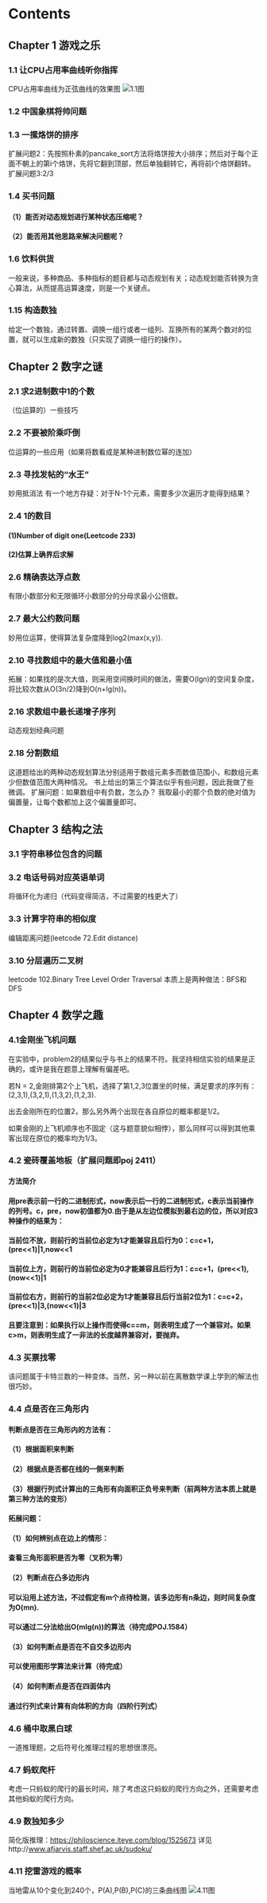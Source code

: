 # Contents
## Chapter 1 游戏之乐
### 1.1 让CPU占用率曲线听你指挥
CPU占用率曲线为正弦曲线的效果图
<img src="https://github.com/luochonghai/BeautyOfProgramming/blob/master/Fun_In_Games/1.1/20sec.gif"  alt="1.1图"/>
### 1.2 中国象棋将帅问题
### 1.3 一摞烙饼的排序
扩展问题2：先按照朴素的pancake_sort方法将烙饼按大小排序；然后对于每个正面不朝上的第i个烙饼，先将它翻到顶部，然后单独翻转它，再将前i个烙饼翻转。 
<br/>扩展问题3:2/3
### 1.4 买书问题
#### （1）能否对动态规划进行某种状态压缩呢？
#### （2）能否用其他思路来解决问题呢？
### 1.6 饮料供货
一般来说，多种商品、多种指标的题目都与动态规划有关；动态规划能否转换为贪心算法，从而提高运算速度，则是一个关键点。
### 1.15 构造数独
给定一个数独，通过转置、调换一组行或者一组列、互换所有的某两个数对的位置，就可以生成新的数独（只实现了调换一组行的操作）。

## Chapter 2 数字之谜
### 2.1 求2进制数中1的个数
（位运算的）一些技巧
### 2.2 不要被阶乘吓倒
位运算的一些应用（如果将数看成是某种进制数位幂的连加）
### 2.3 寻找发帖的“水王”
妙用抵消法
有一个地方存疑：对于N-1个元素，需要多少次遍历才能得到结果？
### 2.4 1的数目
#### (1)Number of digit one(Leetcode 233)
#### (2)估算上确界后求解
### 2.6 精确表达浮点数
有限小数部分和无限循环小数部分的分母求最小公倍数。
### 2.7 最大公约数问题
妙用位运算，使得算法复杂度降到log2(max(x,y)).
### 2.10 寻找数组中的最大值和最小值
拓展：如果找的是次大值，则采用空间换时间的做法，需要O(lgn)的空间复杂度，将比较次数从O(3n/2)降到O(n+lg(n))。
### 2.16 求数组中最长递增子序列
动态规划经典问题
### 2.18 分割数组
这道题给出的两种动态规划算法分别适用于数组元素多而数值范围小，和数组元素少但数值范围大两种情况。
书上给出的第三个算法似乎有些问题，因此我做了些微调。
扩展问题：如果数组中有负数，怎么办？
我取最小的那个负数的绝对值为偏置量，让每个数都加上这个偏置量即可。

## Chapter 3 结构之法
### 3.1 字符串移位包含的问题
### 3.2 电话号码对应英语单词
将循环化为递归（代码变得简洁，不过需要的栈更大了）
### 3.3 计算字符串的相似度
编辑距离问题(leetcode 72.Edit distance)
### 3.10 分层遍历二叉树
leetcode 102.Binary Tree Level Order Traversal
本质上是两种做法：BFS和DFS

## Chapter 4 数学之趣
### 4.1金刚坐飞机问题
在实验中，problem2的结果似乎与书上的结果不符。我坚持相信实验的结果是正确的，或许是我在题意上理解有偏差吧。

若N = 2,金刚排第2个上飞机，选择了第1,2,3位置坐的时候，满足要求的序列有：(2,3,1),(3,2,1),(1,3,2),(1,2,3).

出去金刚所在的位置2，那么另外两个出现在各自原位的概率都是1/2。

如果金刚的上飞机顺序也不固定（这与题意貌似相悖），那么同样可以得到其他乘客出现在原位的概率均为1/3。

### 4.2 瓷砖覆盖地板（扩展问题即poj 2411）
#### 方法简介
#### 用pre表示前一行的二进制形式，now表示后一行的二进制形式，c表示当前操作的列号。c，pre，now初值都为0.由于是从左边位模拟到最右边的位，所以对应3种操作的结果为： 

#### 当前位不放，则前行的当前位必定为1才能兼容且后行为0：c=c+1，(pre<<1)|1,now<<1 

#### 当前位上方，则前行的当前位必定为0才能兼容且后行为1：c=c+1，(pre<<1),(now<<1)|1 

#### 当前位右方，则前行的当前2位必定为1才能兼容且后行当前2位为1：c=c+2，(pre<<1)|3,(now<<1)|3 

#### 且要注意到：如果执行以上操作而使得c==m，则表明生成了一个兼容对。如果c>m，则表明生成了一非法的长度越界兼容对，要抛弃。
### 4.3 买票找零
该问题属于卡特兰数的一种变体。当然，另一种以前在离散数学课上学到的解法也很巧妙。
### 4.4 点是否在三角形内
#### 判断点是否在三角形内的方法有：
#### （1）根据面积来判断
#### （2）根据点是否都在线的一侧来判断
#### （3）根据行列式计算出的三角形有向面积正负号来判断（前两种方法本质上就是第三种方法的变形）

#### 拓展问题：
#### （1）如何辨别点在边上的情形：
#### 查看三角形面积是否为零（叉积为零）
#### （2）判断点在凸多边形内
#### 可以沿用上述方法，不过假定有m个点待检测，该多边形有n条边，则时间复杂度为O(mn).
#### 可以通过二分法给出O(mlg(n))的算法（待完成POJ.1584）
#### （3）如何判断点是否在不自交多边形内
#### 可以使用图形学算法来计算（待完成）
#### （4）如何判断点是否在四面体内
#### 通过行列式来计算有向体积的方向（四阶行列式）
### 4.6 桶中取黑白球
一道推理题，之后符号化推理过程的思想很漂亮。
### 4.7 蚂蚁爬杆
考虑一只蚂蚁的爬行的最长时间，除了考虑这只蚂蚁的爬行方向之外，还需要考虑其他蚂蚁的爬行方向。
### 4.9 数独知多少
简化版推理：https://philoscience.iteye.com/blog/1525673
详见http://www.afjarvis.staff.shef.ac.uk/sudoku/
### 4.11 挖雷游戏的概率
当地雷从10个变化到240个，P(A),P(B),P(C)的三条曲线图
<img src="https://github.com/luochonghai/BeautyOfProgramming/blob/master/Interest_On_Maths/4.11/values.png"  alt="4.11图"/>
